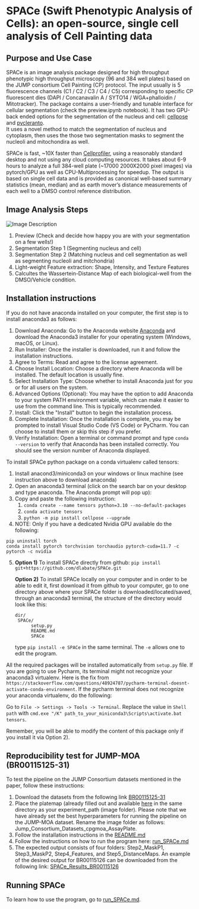 # SPACe (Swift Phenotypic Analysis of Cells): an open-source, single cell analysis of Cell Painting data

## **Purpose and Use Case**


SPACe is an image analysis package designed for high throughput phenotypic high throughput microscopy (96 and 384 well plates) based on the JUMP consortium Cell Painting (CP) protocol. The input usually is 5 fluorescence channels (C1 / C2 / C3 / C4 / C5) corresponding to specific CP fluorescent dies (DAPI / Concanavalin A / SYTO14 / WGA+phalloidin / Mitotracker). 
The package contains a user-friendly and tunable interface for cellular segmentation (check the preview.ipynb notebook).  It has two GPU-back ended options for the segmentation of the nucleus and cell: [cellpose](https://github.com/MouseLand/cellpose) and [pycleranto](https://github.com/clEsperanto/pyclesperanto_prototype).  
It uses a novel method to match the segmentation of nucleus and cytoplasm, then uses the those two segmentation masks to segment the nucleoli and mitochondira as well.

SPACe is fast, ~10X faster than [Cellprofiler](https://github.com/CellProfiler/CellProfiler), using a reasonably standard desktop and not using any cloud computing resources. It takes about 6-9 hours to analyze a full 384-well plate (~17000 2000X2000 pixel images) via pytorch/GPU as well as CPU-Multiprocessing for speedup.  The output is based on single cell data and is provided as canonical well-based summary statistics (mean, median) and as earth mover’s distance measurements of each well to a DMSO control reference distribution.  

## **Image Analysis Steps**

![Image Description](https://github.com/dlabate/SPACe/raw/main/figures/image%20analysis%20steps.png)

1) Preview (Check and decide how happy you are with your segmentation on a few wells!)
2) Segmentation Step 1 (Segmenting nucleus and cell)
3) Segmentation Step 2 (Matching nucleus and cell segmentation as well as segmenting nucleoli and mitchondria)
4) Light-weight Feature extraction: Shape, Intensity, and Texture Features
5) Calcultes the Wassertein-Distance Map of each biological-well from the DMSO/Vehicle condition.

## **Installation instructions**

If you do not have anaconda installed on your computer, the first step is to install anaconda3 as follows:  
  1.	Download Anaconda: Go to the Anaconda website [Anaconda](https://www.anaconda.com/download) and download the Anaconda3 installer for your operating system (Windows, macOS, or Linux).
  2.	Run Installer: Once the installer is downloaded, run it and follow the installation instructions.
  3.	Agree to Terms: Read and agree to the license agreement.
  4.	Choose Install Location: Choose a directory where Anaconda will be installed. The default location is usually fine.
  5.	Select Installation Type: Choose whether to install Anaconda just for you or for all users on the system.
  6.	Advanced Options (Optional): You may have the option to add Anaconda to your system PATH environment variable, which can make it easier to use from the command line. This is typically recommended.
  7.	Install: Click the "Install" button to begin the installation process.
  8.	Complete Installation: Once the installation is complete, you may be prompted to install Visual Studio Code (VS Code) or PyCharm. You can choose to install them or skip this step if you prefer.
  9.	Verify Installation: Open a terminal or command prompt and type ```conda --version``` to verify that Anaconda has been installed correctly. You should see the version number of Anaconda displayed.

To install SPACe python package on a conda virtualenv called tensors:

1.	Install anacond3/miniconda3 on your windows or linux machine (see instruction above to download anaconda)
2.	Open an anaconda3 terminal (click on the search bar on your desktop and type anaconda. The Anaconda prompt will pop up):
3.	Copy and paste the following instruction: 
    1.	``` conda create --name tensors python=3.10 --no-default-packages ```
    2.	``` conda activate tensors ```
    3.	``` python -m pip install cellpose --upgrade ```
4.	NOTE: Only if you have a dedicated Nvidia GPU available do the following:
  ```
  pip uninstall torch
  conda install pytorch torchvision torchaudio pytorch-cuda=11.7 -c pytorch -c nvidia
```
5.
     **Option 1)**
    To install SPACe directly from github:
    ``` pip install git+https://github.com/dlabate/SPACe.git ```
  
    **Option 2)**
    To install SPACe locally on your computer and in order to be able to edit it, first download it from github to your computer, go to one directory above where your SPACe folder is
    downloaded/located/saved, through an anaconda3 terminal, the structure of the directory would look like this:
    ```
    dir/
     SPACe/
          setup.py
          README.md
          SPACe
    ```
    type ```pip install -e SPACe``` in the same terminal. The ```-e``` allows
   	one to edit the program.
  
All the required packages will be installed automatically from ``` setup.py ``` file.
If you are going to use Pycharm, its terminal might not recognize your anaconda3 virtualenv. 
Here is the fix from 
``` https://stackoverflow.com/questions/48924787/pycharm-terminal-doesnt-activate-conda-environment ```.
If the pycharm terminal does not recognize your anaconda virtualenv, do the following:

Go to ``` File -> Settings -> Tools -> Terminal ```. Replace the value in ``` Shell path ``` with ``` cmd.exe "/K" path_to_your_miniconda3\Scripts\activate.bat tensors ```.

Remember, you will be able to modify the content of this package only if you install it via Option 2).

## **Reproducibility test for JUMP-MOA (BR00115125-31)**
To test the pipeline on the JUMP Consortium datasets mentioned in the paper, follow these instructions:
1. Download the datasets from the following link [BR00115125-31](https://cellpainting-gallery.s3.amazonaws.com/index.html#cpg0001-cellpainting-protocol/source_4/images/2020_08_11_Stain3_Yokogawa/images/)
2. Place the platemap (already filled out and available [here](SPACe/Images_example/BR00115126/Jump_Consortium_Datasets_cpgmoa_AssayPlate/platemap.xlsx) in the same directory as your experiment_path (image folder). Please note that we have already set the best hyperparameters for running the pipeline on the JUMP-MOA dataset. Rename the image folder as follows: Jump_Consortium_Datasets_cpgmoa_AssayPlate.
3. Follow the installation instructions in the [README.md](https://github.com/dlabate/SPACe/blob/master/README.md)
4. Follow the instructions on how to run the program here: [run_SPACe.md](https://github.com/dlabate/SPACe/blob/master/run_SPACe.md)
5. The expected output consists of four folders: Step2_MaskP1, Step3_MaskP2, Step4_Features, and Step5_DistanceMaps. An example of the desired output for BR00115126 can be downloaded from the following link: [SPACe_Results_BR00115126](https://s3.console.aws.amazon.com/s3/upload/space-results) 

## **Running SPACe**

To learn how to use the program, go to [run_SPACe.md](https://github.com/dlabate/SPACe/blob/master/run_SPACe.md).




